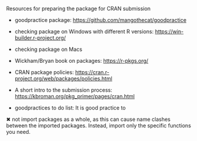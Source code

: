 Resources for preparing the package for CRAN submission

- goodpractice package: <https://github.com/mangothecat/goodpractice>
- checking package on Windows with different R versions: <https://win-builder.r-project.org/>
- checking package on Macs
- Wickham/Bryan book on packages: <https://r-pkgs.org/>
- CRAN package policies: <https://cran.r-project.org/web/packages/policies.html>
- A short intro to the submission process: <https://kbroman.org/pkg_primer/pages/cran.html>


 - goodpractices to do list:
 It is good practice to
 

  
  ✖ not import packages as a whole, as this can cause name clashes between the imported packages. Instead, import only the specific functions you need.
